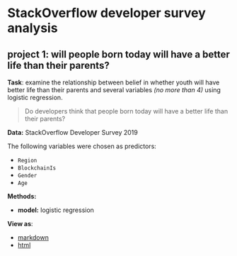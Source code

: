 # StackOverflow developer survey analysis

## project 1: will people born today will have a better life than their parents?

**Task**: examine the relationship between belief in whether youth will have better life than their parents and several variables *(no more than 4)* using logistic regression. 

> Do developers think that people born today will have a better life than their parents? 

**Data:** StackOverflow Developer Survey 2019

The following variables were chosen as predictors:

- `Region`  
- `BlockchainIs`  
- `Gender`  
- `Age`


**Methods:** 
- **model:** logistic regression  

**View as**:
- [markdown](http://actuallyykatie.github.io/stack/logit/logit.md)  
- [html](http://actuallyykatie.github.io/stack/logit/logit.html)